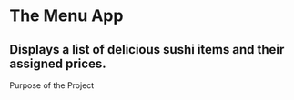 # The Menu App 

## Displays a list of delicious sushi items and their assigned prices.

Purpose of the Project
